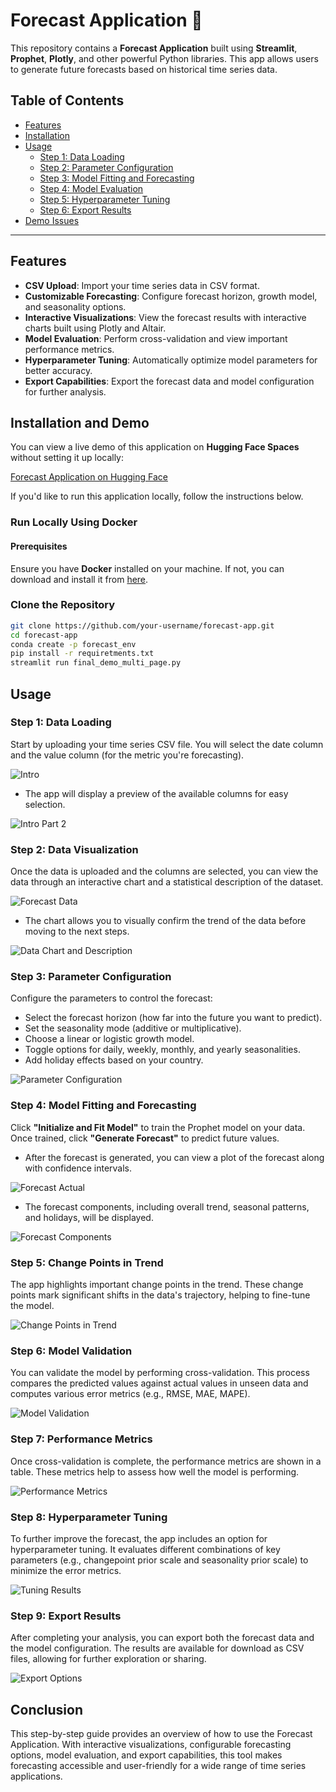 # Forecast Application 🔮

This repository contains a **Forecast Application** built using **Streamlit**, **Prophet**, **Plotly**, and other powerful Python libraries. This app allows users to generate future forecasts based on historical time series data.

## Table of Contents
- [Features](#features)
- [Installation](#installation)
- [Usage](#usage)
  - [Step 1: Data Loading](#step-1-data-loading)
  - [Step 2: Parameter Configuration](#step-2-parameter-configuration)
  - [Step 3: Model Fitting and Forecasting](#step-3-model-fitting-and-forecasting)
  - [Step 4: Model Evaluation](#step-4-model-evaluation)
  - [Step 5: Hyperparameter Tuning](#step-5-hyperparameter-tuning)
  - [Step 6: Export Results](#step-6-export-results)
- [Demo Issues](#Demo-issues)

---

## Features

- **CSV Upload**: Import your time series data in CSV format.
- **Customizable Forecasting**: Configure forecast horizon, growth model, and seasonality options.
- **Interactive Visualizations**: View the forecast results with interactive charts built using Plotly and Altair.
- **Model Evaluation**: Perform cross-validation and view important performance metrics.
- **Hyperparameter Tuning**: Automatically optimize model parameters for better accuracy.
- **Export Capabilities**: Export the forecast data and model configuration for further analysis.

## Installation and Demo

You can view a live demo of this application on **Hugging Face Spaces** without setting it up locally:

[Forecast Application on Hugging Face](https://huggingface.co/spaces/Mohit-1963/Forecast_application)

If you'd like to run this application locally, follow the instructions below.

### Run Locally Using Docker

#### Prerequisites

Ensure you have **Docker** installed on your machine. If not, you can download and install it from [here](https://www.docker.com/get-started).

### Clone the Repository

```bash
git clone https://github.com/your-username/forecast-app.git
cd forecast-app
conda create -p forecast_env
pip install -r requiretments.txt
streamlit run final_demo_multi_page.py
```
## Usage

### Step 1: Data Loading

Start by uploading your time series CSV file. You will select the date column and the value column (for the metric you're forecasting). 

![Intro](./artifacts/intro.png)

- The app will display a preview of the available columns for easy selection.

![Intro Part 2](./artifacts/intro%202.png)

### Step 2: Data Visualization

Once the data is uploaded and the columns are selected, you can view the data through an interactive chart and a statistical description of the dataset.

![Forecast Data](./artifacts/forecast%201.png)

- The chart allows you to visually confirm the trend of the data before moving to the next steps.

![Data Chart and Description](./artifacts/forecast%20data.png)

### Step 3: Parameter Configuration

Configure the parameters to control the forecast:
- Select the forecast horizon (how far into the future you want to predict).
- Set the seasonality mode (additive or multiplicative).
- Choose a linear or logistic growth model.
- Toggle options for daily, weekly, monthly, and yearly seasonalities.
- Add holiday effects based on your country.

![Parameter Configuration](./artifacts/parameter%20configuration.png)

### Step 4: Model Fitting and Forecasting

Click **"Initialize and Fit Model"** to train the Prophet model on your data. Once trained, click **"Generate Forecast"** to predict future values.

- After the forecast is generated, you can view a plot of the forecast along with confidence intervals.

![Forecast Actual](./artifacts/forecast%20actual.png)

- The forecast components, including overall trend, seasonal patterns, and holidays, will be displayed.

![Forecast Components](./artifacts/forecast%20components.png)

### Step 5: Change Points in Trend

The app highlights important change points in the trend. These change points mark significant shifts in the data's trajectory, helping to fine-tune the model.

![Change Points in Trend](./artifacts/changepoints%20in%20trend.png)

### Step 6: Model Validation

You can validate the model by performing cross-validation. This process compares the predicted values against actual values in unseen data and computes various error metrics (e.g., RMSE, MAE, MAPE).

![Model Validation](./artifacts/model%20validation.png)

### Step 7: Performance Metrics

Once cross-validation is complete, the performance metrics are shown in a table. These metrics help to assess how well the model is performing.

![Performance Metrics](./artifacts/performance%20metrics.png)

### Step 8: Hyperparameter Tuning

To further improve the forecast, the app includes an option for hyperparameter tuning. It evaluates different combinations of key parameters (e.g., changepoint prior scale and seasonality prior scale) to minimize the error metrics.

![Tuning Results](./artifacts/tunning%20result.png)

### Step 9: Export Results

After completing your analysis, you can export both the forecast data and the model configuration. The results are available for download as CSV files, allowing for further exploration or sharing.

![Export Options](./artifacts/exports.png)

## Conclusion

This step-by-step guide provides an overview of how to use the Forecast Application. With interactive visualizations, configurable forecasting options, model evaluation, and export capabilities, this tool makes forecasting accessible and user-friendly for a wide range of time series applications.
